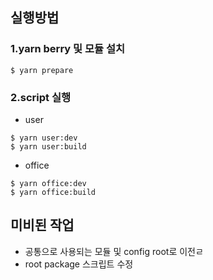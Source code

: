 ## 실행방법

### 1.yarn berry 및 모듈 설치

```
$ yarn prepare
```

### 2.script 실행

- user

```
$ yarn user:dev
$ yarn user:build
```

- office

```
$ yarn office:dev
$ yarn office:build
```

## 미비된 작업

- 공통으로 사용되는 모듈 및 config root로 이전ㄹ
- root package 스크립트 수정
